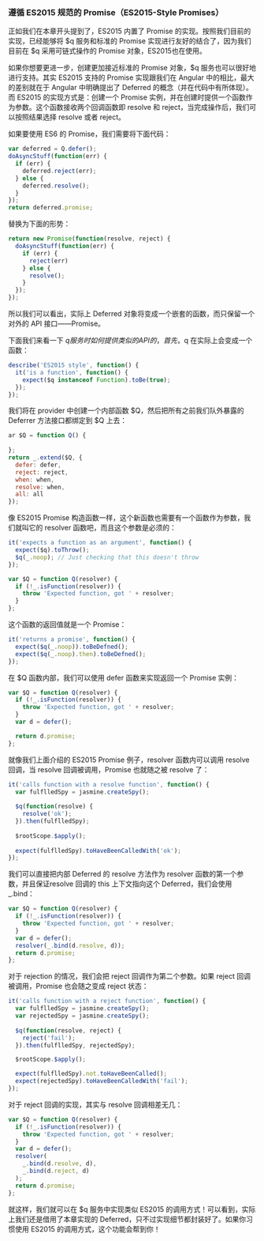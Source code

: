 ### 遵循 ES2015 规范的 Promise（ES2015-Style Promises）

正如我们在本章开头提到了，ES2015 内置了 Promise 的实现。按照我们目前的实现，已经能够将 $q 服务和标准的 Promise 实现进行友好的结合了，因为我们目前在 $q 采用可链式操作的 Promise 对象，ES2015也在使用。

如果你想要更进一步，创建更加接近标准的 Promise 对象，$q 服务也可以很好地进行支持。其实 ES2015 支持的 Promise 实现跟我们在 Angular 中的相比，最大的差别就在于 Angular 中明确提出了 Deferred 的概念（并在代码中有所体现）。而 ES2015 的实现方式是：创建一个 Promise 实例，并在创建时提供一个函数作为参数。这个函数接收两个回调函数即 resolve 和 reject，当完成操作后，我们可以按照结果选择 resolve 或者 reject。

如果要使用 ES6 的 Promise，我们需要将下面代码：

```js
var deferred = Q.defer();
doAsyncStuff(function(err) {
  if (err) {
    deferred.reject(err);
  } else {
    deferred.resolve();
  }
});
return deferred.promise;
```

替换为下面的形势：

```js
return new Promise(function(resolve, reject) {
  doAsyncStuff(function(err) {
    if (err) {
      reject(err)
    } else {
      resolve();
    }
  });
});
```

所以我们可以看出，实际上 Deferred 对象将变成一个嵌套的函数，而只保留一个对外的 API 接口——Promise。

下面我们来看一下 $q 服务时如何提供类似的 API 的，首先，$q 在实际上会变成一个函数：

```js
describe('ES2015 style', function() {
  it('is a function', function() {
    expect($q instanceof Function).toBe(true);
  });
});
```

我们将在 provider 中创建一个内部函数 $Q，然后把所有之前我们队外暴露的 Deferrer 方法接口都绑定到 $Q 上去：

```js
ar $Q = function Q() {
  
};
return _.extend($Q, {
  defer: defer,
  reject: reject,
  when: when,
  resolve: when,
  all: all
});
```

像 ES2015 Promise 构造函数一样，这个新函数也需要有一个函数作为参数，我们就叫它的 resolver 函数吧，而且这个参数是必须的：

```js
it('expects a function as an argument', function() {
  expect($q).toThrow();
  $q(_.noop); // Just checking that this doesn't throw
});
```

```js
var $Q = function Q(resolver) {
  if (!_.isFunction(resolver)) {
    throw 'Expected function, got ' + resolver;
  }
};
```

这个函数的返回值就是一个 Promise：

```js
it('returns a promise', function() {
  expect($q(_.noop)).toBeDefned();
  expect($q(_.noop).then).toBeDefned();
});
```

在 $Q 函数内部，我们可以使用 defer 函数来实现返回一个 Promise 实例：

```js
var $Q = function Q(resolver) {
  if (!_.isFunction(resolver)) {
    throw 'Expected function, got ' + resolver;
  }
  var d = defer();

  return d.promise;
};
```

就像我们上面介绍的 ES2015 Promise 例子，resolver 函数内可以调用 resolve 回调，当 resolve 回调被调用，Promise 也就随之被 resolve 了：

```js
it('calls function with a resolve function', function() {
  var fulflledSpy = jasmine.createSpy();
  
  $q(function(resolve) {
    resolve('ok');
  }).then(fulflledSpy);
  
  $rootScope.$apply();
  
  expect(fulflledSpy).toHaveBeenCalledWith('ok');
});
```

我们可以直接把内部 Deferred 的 resolve 方法作为 resolver 函数的第一个参数，并且保证resolve 回调的 this 上下文指向这个 Deferred，我们会使用 \_.bind：

```js
var $Q = function Q(resolver) {
  if (!_.isFunction(resolver)) {
    throw 'Expected function, got ' + resolver;
  }
  var d = defer();
  resolver(_.bind(d.resolve, d));
  return d.promise;
};
```

对于 rejection 的情况，我们会把 reject 回调作为第二个参数。如果 reject 回调被调用，Promise 也会随之变成 reject 状态：

```js
it('calls function with a reject function', function() {
  var fulflledSpy = jasmine.createSpy();
  var rejectedSpy = jasmine.createSpy();
  
  $q(function(resolve, reject) {
    reject('fail');
  }).then(fulflledSpy, rejectedSpy);

  $rootScope.$apply();

  expect(fulflledSpy).not.toHaveBeenCalled();
  expect(rejectedSpy).toHaveBeenCalledWith('fail');
});
```

对于 reject 回调的实现，其实与 resolve 回调相差无几：

```js
var $Q = function Q(resolver) {
  if (!_.isFunction(resolver)) {
    throw 'Expected function, got ' + resolver;
  }
  var d = defer();
  resolver(
    _.bind(d.resolve, d),
    _.bind(d.reject, d)
  );
  return d.promise;
};
```

就这样，我们就可以在 $q 服务中实现类似 ES2015 的调用方式！可以看到，实际上我们还是借用了本章实现的 Deferred，只不过实现细节都封装好了。如果你习惯使用 ES2015 的调用方式，这个功能会帮到你！
